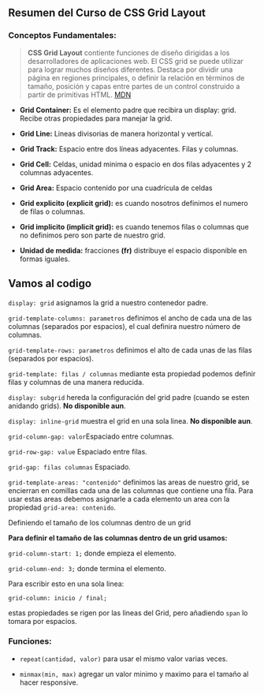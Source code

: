 ## Resumen del Curso de CSS Grid Layout

### Conceptos Fundamentales:
>**CSS Grid Layout** contiente funciones de diseño dirigidas a los desarrolladores de aplicaciones web. El CSS grid se puede utilizar para lograr muchos diseños diferentes. Destaca por dividir una página en regiones principales, o definir la relación en términos de tamaño, posición y capas entre partes de un control construido a partir de primitivas HTML.
[MDN](https://developer.mozilla.org/es/docs/Web/CSS/CSS_Grid_Layout)

* **Grid Container:** Es el elemento padre que recibira un display: grid. Recibe otras propiedades para manejar la grid.

* **Grid Line:** Lineas divisorias de manera horizontal y vertical.

* **Grid Track:** Espacio entre dos líneas adyacentes. Filas y columnas.

* **Grid Cell:** Celdas, unidad minima o espacio en dos filas adyacentes y 2 columnas adyacentes.

* **Grid Area:** Espacio contenido por una cuadrícula de celdas

* **Grid explicito (explicit grid):** es cuando nosotros definimos el numero de filas o columnas.

* **Grid implicito (implicit grid):** es cuando tenemos filas o columnas que no definimos pero son parte de nuestro grid.

* **Unidad de medida:** fracciones **(fr)** distribuye el espacio disponible en formas iguales.

## Vamos al codigo

`display: grid` asignamos la grid a nuestro contenedor padre.

`grid-template-columns: parametros` definimos el ancho de cada una de las columnas (separados por espacios), el cual definira nuestro número de columnas.

`grid-template-rows: parametros` definimos el alto de cada unas de las filas (separados por espacios).

`grid-template: filas / columnas` mediante esta propiedad podemos definir filas y columnas de una manera reducida.

`display: subgrid` hereda la configuración del grid padre (cuando se esten anidando grids).
**No disponible aun**.

`display: inline-grid` muestra el grid en una sola linea. **No disponible aun**.

`grid-column-gap: valor`Espaciado entre columnas.

`grid-row-gap: value` Espaciado entre filas.

`grid-gap: filas columnas` Espaciado.

`grid-template-areas: "contenido"` definimos las areas de nuestro grid, se encierran en comillas cada una de las columnas que contiene una fila. Para usar estas areas debemos asignarle a cada elemento un area con la propiedad `grid-area: contenido`.

Definiendo el tamaño de los columnas dentro de un grid

**Para definir el tamaño de las columnas dentro de un grid usamos:**

`grid-column-start: 1;` donde empieza el elemento.

`grid-column-end: 3;` donde termina el elemento.

Para escribir esto en una sola linea:

`grid-column: inicio / final;`

estas propiedades se rigen por las lineas del Grid, pero añadiendo `span` lo tomara por espacios.

### Funciones:

* `repeat(cantidad, valor)` para usar el mismo valor varias veces.  

* `minmax(min, max)` agregar un valor minimo y maximo para el tamaño al hacer responsive.
